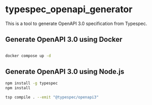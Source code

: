 # typespec_openapi_generator
This is a tool to generate OpenAPI 3.0 specification from Typespec.

## Generate OpenAPI 3.0 using Docker
```bash

docker compose up -d
```

## Generate OpenAPI 3.0 using Node.js
```bash
npm install -g typespec
npm install

tsp compile . --emit "@typespec/openapi3"
```